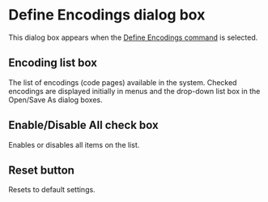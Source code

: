 # Define Encodings dialog box

This dialog box appears when the
[Define Encodings command](../../cmd/tools/define_code_page) is selected.

## Encoding list box

The list of encodings (code pages) available in the system. Checked encodings are displayed initially in menus and the drop-down list box in the Open/Save As dialog boxes.

## Enable/Disable All check box

Enables or disables all items on the list.

## Reset button

Resets to default settings.

